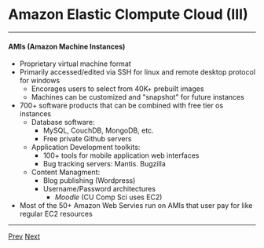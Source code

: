 # Amazon Elastic Clompute Cloud (III)

*** 
#### AMIs (Amazon Machine Instances)
* Proprietary virtual machine format
* Primarily accessed/edited via SSH for linux and remote desktop protocol for windows
	* Encorages users to select from 40K+ prebuilt images
	* Machines can be customized and "snapshot" for future instances
* 700+ software products that can be combined with free tier os instances
	* Database software: 
		* MySQL, CouchDB, MongoDB, etc.
		* Free private Github servers
	* Application Development toolkits:
		* 100+ tools for mobile application web interfaces
		* Bug tracking servers: Mantis. Bugzilla
	* Content Managment:
		* Blog publishing (Wordpress)
		* Username/Password architectures
			* _Moodle_ (CU Comp Sci uses EC2)
* Most of the 50+ Amazon Web Servies run on AMIs that user pay for like regular EC2 resources
	
***


[Prev](https://github.com/AustinCerny/CSCI582_Presentation4/blob/master/slide16.md)
[Next](https://github.com/AustinCerny/CSCI582_Presentation4/blob/master/slide18.md)
